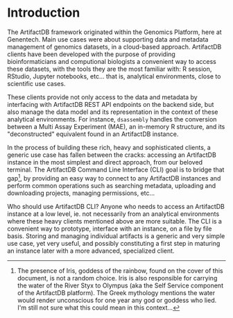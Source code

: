 # Introduction

The ArtifactDB framework originated within the Genomics Platform, here at Genentech. Main use cases were about
supporting data and metadata management of genomics datasets, in a cloud-based approach. ArtifactDB clients have been
developed with the purpose of providing bioinformaticians and computional biologists a convenient way to access these
datasets, with the tools they are the most familiar with: R session, RStudio, Jupyter notebooks, etc... that is,
analytical environments, close to scientific use cases.

These clients provide not only access to the data and metadata by interfacing with ArtifactDB REST API endpoints on the
backend side, but also manage the data model and its representation in the context of these analytical environments. For
instance, `dsassembly` handles the conversion between a Multi Assay Experiment (MAE), an in-memory R structure, and its
"deconstructed" equivalent found in an ArtifactDB instance.

In the process of building these rich, heavy and sophisticated clients, a generic use case has fallen between the
cracks: accessing an ArtifactDB instance in the most simplest and direct approach, from our beloved terminal. The
ArtifactDB Command Line Interface (CLI) goal is to bridge that gap[^1], by providing an easy way to connect to any
ArtifactDB instances and perform common operations such as searching metadata, uploading and downloading projects,
managing permissions, etc...

Who should use ArtifactDB CLI? Anyone who needs to access an ArtifactDB instance at a low level, ie. not necessarily
from an analytical environments where these heavy clients mentioned above are more suitable. The CLI is a convenient way
to prototype, interface with an instance, on a file by file basis. Storing and managing individual artifacts is a
generic and very simple use case, yet very useful, and possibly constituting a first step in maturing an instance later
with a more advanced, specialized client.

[^1]: The presence of Iris, goddess of the rainbow, found on the cover of this document, is not a random choice. Iris is
  also responsible for carrying the water of the River Styx to Olympus (aka the Self Service component of the ArtifactDB
  platform). The Greek mythology mentions the water would render unconscious for one year any god or goddess who lied.
  I'm still not sure what this could mean in this context...

